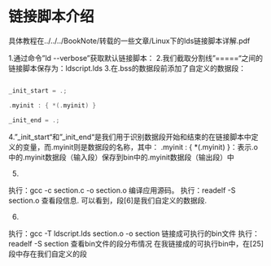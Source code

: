 <!--
 * @Description: 此目录为c语言链接脚本功能
 * @Version: 2.0
 * @Autor: lsh
 * @Date: 2022-02-25 19:28:06
 * @LastEditors: lsh
 * @LastEditTime: 2022-02-25 20:09:57
-->
# 链接脚本介绍
具体教程在../../../BookNote/转载的一些文章/Linux下的lds链接脚本详解.pdf

1.通过命令”ld --verbose”获取默认链接脚本：
2.我们截取分割线”=====“之间的链接脚本保存为：ldscript.lds
3.在.bss的数据段前添加了自定义的数据段：
```c

_init_start = .;

.myinit : { *(.myinit) }

_init_end = .;
```


4.”_init_start“和”_init_end“是我们用于识别数据段开始和结束的在链接脚本中定义的变量，而.myinit则是数据段的名称，其中：
.myinit : { *(.myinit) }：表示.o中的.myinit数据段（输入段）保存到bin中的.myinit数据段（输出段）中

5.
执行：gcc -c section.c -o section.o 编译应用源码。
执行：readelf -S section.o 查看段信息.
可以看到，段[6]是我们自定义的数据段.

6.
执行：gcc -T ldscript.lds section.o -o section 链接成可执行的bin文件
执行：readelf -S section 查看bin文件的段分布情况
在我链接成的可执行bin中，在[25]段中存在我们自定义的段
